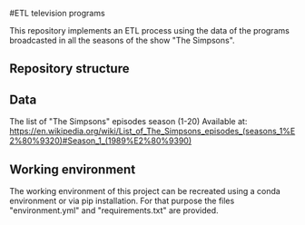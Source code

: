 #ETL television programs

This repository implements an ETL process using the data of the programs broadcasted in all the seasons of the show "The Simpsons". 

## Repository structure

## Data

The list of "The Simpsons" episodes season (1-20)
Available at: 
https://en.wikipedia.org/wiki/List_of_The_Simpsons_episodes_(seasons_1%E2%80%9320)#Season_1_(1989%E2%80%9390)



## Working environment

The working environment of this project can be recreated using a conda environment or via pip installation. For that purpose the files "environment.yml" and "requirements.txt" are provided.
